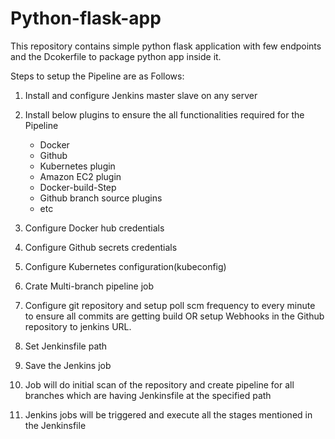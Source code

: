 # Python-flask-app

This repository contains simple python flask application with few endpoints and the Dcokerfile to package python app inside it.

Steps to setup the Pipeline are as Follows:

1. Install and configure Jenkins master slave on any server
2. Install below plugins to ensure the all functionalities required for the Pipeline
   - Docker
   - Github
   - Kubernetes plugin
   - Amazon EC2 plugin
   - Docker-build-Step
   - Github branch source plugins
   - etc

3. Configure Docker hub credentials
4. Configure Github secrets credentials
5. Configure Kubernetes configuration(kubeconfig)
6. Crate Multi-branch pipeline job
7. Configure git repository and setup poll scm frequency to every minute to ensure all commits are getting build OR setup Webhooks in the Github repository to jenkins URL.
8. Set Jenkinsfile path
9. Save the Jenkins job
10. Job will do initial scan of the repository and create pipeline for all branches which are having Jenkinsfile at the specified path
11. Jenkins jobs will be triggered and execute all the stages mentioned in the Jenkinsfile
